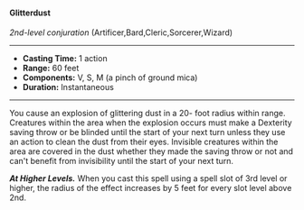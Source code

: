 #### Glitterdust
*2nd-level conjuration* (Artificer,Bard,Cleric,Sorcerer,Wizard)
___
- **Casting Time:** 1 action
- **Range:** 60 feet
- **Components:** V, S, M (a pinch of ground mica)
- **Duration:** Instantaneous
---
You cause an explosion of glittering dust in a 20-
foot radius within range. Creatures within the area
when the explosion occurs must make a Dexterity
saving throw or be blinded until the start of your
next turn unless they use an action to clean the dust
from their eyes. Invisible creatures within the area
are covered in the dust whether they made the
saving throw or not and can't benefit from
invisibility until the start of your next turn.

***At Higher Levels.*** When you cast this spell using
a spell slot of 3rd level or higher, the radius of the
effect increases by 5 feet for every slot level above
2nd. 
